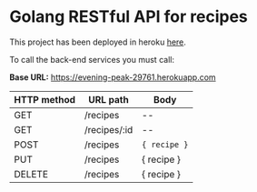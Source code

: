 # Golang RESTful API for recipes

This project has been deployed in heroku [here](https://evening-peak-29761.herokuapp.com/recipes).

To call the back-end services you must call:

**Base URL:** https://evening-peak-29761.herokuapp.com

| HTTP method  | URL path      | Body       |
|--------------|---------------|------------|
| GET          | /recipes      | --         |
| GET          | /recipes/:id  | --         |
| POST         | /recipes      |` { recipe } `|
| PUT          | /recipes      | { recipe } |
| DELETE       | /recipes      | { recipe } |
